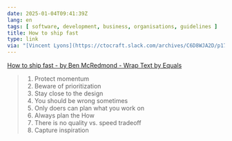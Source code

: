 ```yaml
---
date: 2025-01-04T09:41:39Z
lang: en
tags: [ software, development, business, organisations, guidelines ]
title: How to ship fast
type: link
via: "[Vincent Lyons](https://ctocraft.slack.com/archives/C6D8WJA2D/p1735981476609749?thread_ts=1731427760.460989&channel=C6D8WJA2D&message_ts=1735981476.609749)"
---
```


[How to ship fast - by Ben McRedmond - Wrap Text by Equals](https://wrap-text.equals.com/p/how-to-ship-fast)

> 1. Protect momentum
> 2. Beware of prioritization
> 3. Stay close to the design
> 4. You should be wrong sometimes
> 5. Only doers can plan what you work on
> 6. Always plan the How
> 7. There is no quality vs. speed tradeoff
> 8. Capture inspiration

